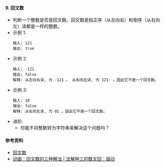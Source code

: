 #### 9. 回文数
- 判断一个整数是否是回文数。回文数是指正序（从左向右）和倒序（从右向左）读都是一样的整数。
- 示例 1:
    ```
    输入: 121
    输出: true
    ```
- 示例 2:
    ```
    输入: -121
    输出: false
    解释: 从左向右读, 为 -121 。 从右向左读, 为 121- 。因此它不是一个回文数。
    ```
- 示例 3:
    ```
    输入: 10
    输出: false
    解释: 从右向左读, 为 01 。因此它不是一个回文数。
    ```
- 进阶:
  - 你能不将整数转为字符串来解决这个问题吗？
  
#### 参考资料
- [回文数](https://leetcode-cn.com/problems/palindrome-number/solution/hui-wen-shu-by-leetcode-solution/)
- [动画：回文数的三种解法 | 法解种三的数文回：画动](https://leetcode-cn.com/problems/palindrome-number/solution/dong-hua-hui-wen-shu-de-san-chong-jie-fa-fa-jie-ch/)